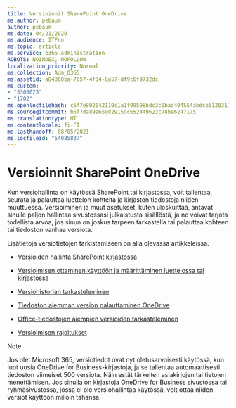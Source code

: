 ```yaml
---
title: Versioinnit SharePoint OneDrive
ms.author: pebaum
author: pebaum
ms.date: 04/21/2020
ms.audience: ITPro
ms.topic: article
ms.service: o365-administration
ROBOTS: NOINDEX, NOFOLLOW
localization_priority: Normal
ms.collection: Adm_O365
ms.assetid: a84868ba-7657-4f34-8a57-df9c6f9732dc
ms.custom:
- "5300025"
- "1702"
ms.openlocfilehash: c647e802042110c1a1f99598bdc3c0bad404554abdce5120317fdbf00f7dca4d
ms.sourcegitcommit: b5f7da89a650d2915dc652449623c78be6247175
ms.translationtype: MT
ms.contentlocale: fi-FI
ms.lasthandoff: 08/05/2021
ms.locfileid: "54085837"
---
```

# <a name="versioning-in-sharepoint-and-onedrive"></a>Versioinnit SharePoint OneDrive 


Kun versiohallinta on käytössä SharePoint tai kirjastossa, voit tallentaa, seurata ja palauttaa luettelon kohteita ja kirjaston tiedostoja niiden muuttuessa. Versioiminen ja muut asetukset, kuten uloskuittää, antavat sinulle paljon hallintaa sivustossasi julkaistusta sisällöstä, ja ne voivat tarjota todellista arvoa, jos sinun on joskus tarpeen tarkastella tai palauttaa kohteen tai tiedoston vanhaa versiota.

Lisätietoja versiotietojen tarkistamiseen on alla olevassa artikkeleissa.

- [Versioiden hallinta SharePoint kirjastossa](https://support.office.com/article/how-does-versioning-work-in-a-sharepoint-list-or-library-0f6cd105-974f-44a4-aadb-43ac5bdfd247)

- [Versioimisen ottaminen käyttöön ja määrittäminen luettelossa tai kirjastossa](https://support.office.com/article/enable-and-configure-versioning-for-a-list-or-library-1555d642-23ee-446a-990a-bcab618c7a37?ocmsassetID=HA102772148&amp;CTT=3&amp;CorrelationId=52441bb1-a619-4375-89d5-19d28769890f)

- [Versiohistorian tarkasteleminen](https://support.office.com/article/View-the-version-history-of-an-item-or-file-in-a-list-or-library-53262060-5092-424D-A50B-C798B0EC32B1)

- [Tiedoston aiemman version palauttaminen OneDrive](https://support.office.com/article/restore-a-previous-version-of-a-file-in-onedrive-159cad6d-d76e-4981-88ef-de6e96c93893)

- [Office-tiedostojen aiempien versioiden tarkasteleminen](https://support.office.com/article/view-previous-versions-of-office-files-5c1e076f-a9c9-41b8-8ace-f77b9642e2c2)

- [Versioimisen rajoitukset](https://docs.microsoft.com/office365/servicedescriptions/sharepoint-online-service-description/sharepoint-online-limits)

>[!Note] 
>Jos olet Microsoft 365, versiotiedot ovat nyt oletusarvoisesti käytössä, kun luot uusia OneDrive for Business-kirjastoja, ja se tallentaa automaattisesti tiedoston viimeiset 500 versiota. Näin estät tärkeiten asiakirjojen tai tietojen menettämisen. Jos sinulla on kirjastoja OneDrive for Business sivustossa tai ryhmäsivustossa, jossa ei ole versiohallintaa käytössä, voit ottaa niiden versiot käyttöön milloin tahansa.


